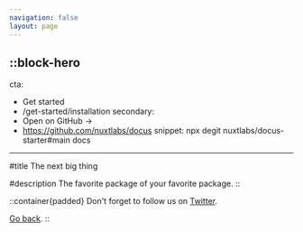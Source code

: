 ```yaml
---
navigation: false
layout: page
---
```


::block-hero
---
cta:
  - Get started
  - /get-started/installation
secondary:
  - Open on GitHub →
  - https://github.com/nuxtlabs/docus
snippet: npx degit nuxtlabs/docus-starter#main docs
---

#title
The next big thing

#description
The favorite package of your favorite package.
::

::container{padded}
Don't forget to follow us on [Twitter](https://twitter.com/nuxtlabs).

[Go back](/writing/my-first-page).
::
